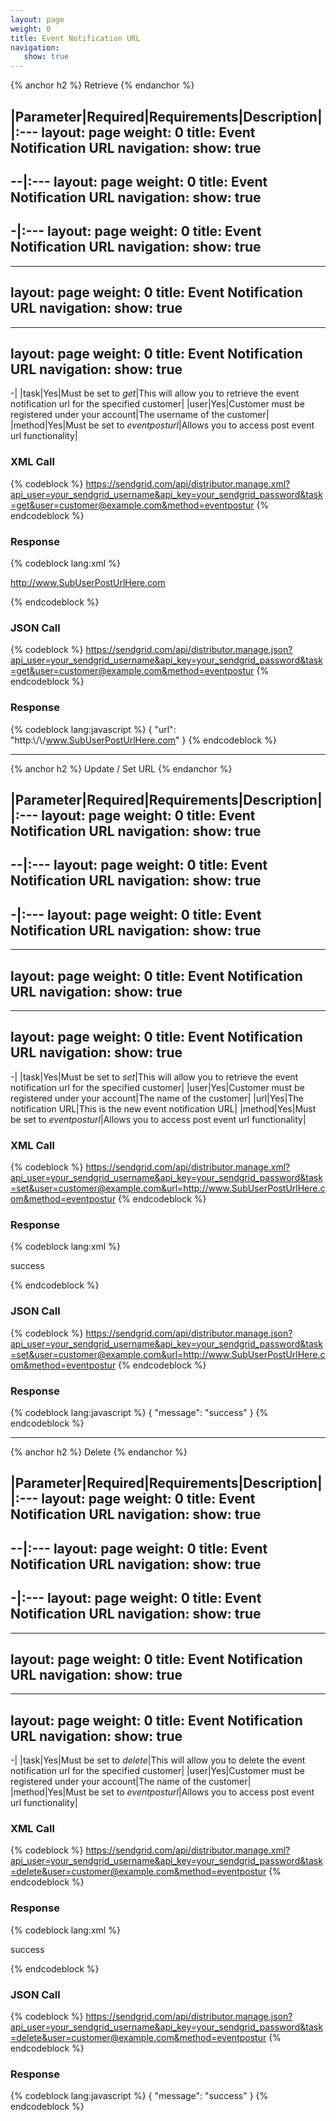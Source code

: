 ```yaml
---
layout: page
weight: 0
title: Event Notification URL
navigation:
   show: true
---
```


{% anchor h2 %} Retrieve {% endanchor %}


|Parameter|Required|Requirements|Description|
|:---
layout: page
weight: 0
title: Event Notification URL
navigation:
   show: true
---
--|:---
layout: page
weight: 0
title: Event Notification URL
navigation:
   show: true
---
-|:---
layout: page
weight: 0
title: Event Notification URL
navigation:
   show: true
---
---
layout: page
weight: 0
title: Event Notification URL
navigation:
   show: true
---
---
layout: page
weight: 0
title: Event Notification URL
navigation:
   show: true
---
-|
|task|Yes|Must be set to *get*|This will allow you to retrieve the event notification url for the specified customer|
|user|Yes|Customer must be registered under your account|The username of the customer|
|method|Yes|Must be set to *eventposturl*|Allows you to access post event url functionality|

### XML Call

{% codeblock %} https://sendgrid.com/api/distributor.manage.xml?api_user=your_sendgrid_username&api_key=your_sendgrid_password&task=get&user=customer@example.com&method=eventpostur {% endcodeblock %}

### Response


{% codeblock lang:xml %}
<?xml version="1.0" encoding="ISO-8859-1"?>

<url>http://www.SubUserPostUrlHere.com</url>

{% endcodeblock %}


### JSON Call

{% codeblock %} https://sendgrid.com/api/distributor.manage.json?api_user=your_sendgrid_username&api_key=your_sendgrid_password&task=get&user=customer@example.com&method=eventpostur {% endcodeblock %}

### Response


{% codeblock lang:javascript %}
{
  "url": "http:\\/\\/www.SubUserPostUrlHere.com"
}
{% endcodeblock %}


* * * * *


{% anchor h2 %} Update / Set URL {% endanchor %}


|Parameter|Required|Requirements|Description|
|:---
layout: page
weight: 0
title: Event Notification URL
navigation:
   show: true
---
--|:---
layout: page
weight: 0
title: Event Notification URL
navigation:
   show: true
---
-|:---
layout: page
weight: 0
title: Event Notification URL
navigation:
   show: true
---
---
layout: page
weight: 0
title: Event Notification URL
navigation:
   show: true
---
---
layout: page
weight: 0
title: Event Notification URL
navigation:
   show: true
---
-|
|task|Yes|Must be set to *set*|This will allow you to retrieve the event notification url for the specified customer|
|user|Yes|Customer must be registered under your account|The name of the customer|
|url|Yes|The notification URL|This is the new event notification URL|
|method|Yes|Must be set to *eventposturl*|Allows you to access post event url functionality|

### XML Call

{% codeblock %} https://sendgrid.com/api/distributor.manage.xml?api_user=your_sendgrid_username&api_key=your_sendgrid_password&task=set&user=customer@example.com&url=http://www.SubUserPostUrlHere.com&method=eventpostur {% endcodeblock %}

### Response


{% codeblock lang:xml %}
<?xml version="1.0" encoding="ISO-8859-1"?>

<result>
   <message>success</message>
</result>

{% endcodeblock %}


### JSON Call

{% codeblock %} https://sendgrid.com/api/distributor.manage.json?api_user=your_sendgrid_username&api_key=your_sendgrid_password&task=set&user=customer@example.com&url=http://www.SubUserPostUrlHere.com&method=eventpostur {% endcodeblock %}

### Response


{% codeblock lang:javascript %}
{
  "message": "success"
}
{% endcodeblock %}


* * * * *


{% anchor h2 %} Delete {% endanchor %}


|Parameter|Required|Requirements|Description|
|:---
layout: page
weight: 0
title: Event Notification URL
navigation:
   show: true
---
--|:---
layout: page
weight: 0
title: Event Notification URL
navigation:
   show: true
---
-|:---
layout: page
weight: 0
title: Event Notification URL
navigation:
   show: true
---
---
layout: page
weight: 0
title: Event Notification URL
navigation:
   show: true
---
---
layout: page
weight: 0
title: Event Notification URL
navigation:
   show: true
---
-|
|task|Yes|Must be set to *delete*|This will allow you to delete the event notification url for the specified customer|
|user|Yes|Customer must be registered under your account|The name of the customer|
|method|Yes|Must be set to *eventposturl*|Allows you to access post event url functionality|

### XML Call

{% codeblock %} https://sendgrid.com/api/distributor.manage.xml?api_user=your_sendgrid_username&api_key=your_sendgrid_password&task=delete&user=customer@example.com&method=eventpostur {% endcodeblock %}

### Response


{% codeblock lang:xml %}
<?xml version="1.0" encoding="ISO-8859-1"?>

<result>
   <message>success</message>
</result>

{% endcodeblock %}


### JSON Call

{% codeblock %} https://sendgrid.com/api/distributor.manage.json?api_user=your_sendgrid_username&api_key=your_sendgrid_password&task=delete&user=customer@example.com&method=eventpostur {% endcodeblock %}

### Response


{% codeblock lang:javascript %}
{
  "message": "success"
}
{% endcodeblock %}

